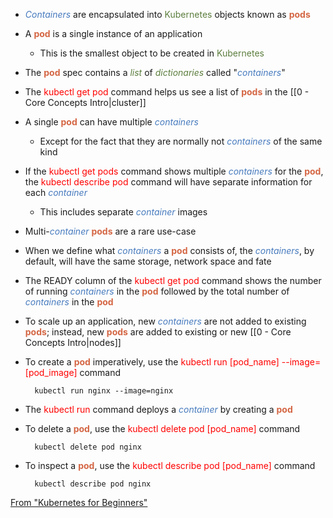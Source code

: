 - <i><span style="color:#477bbe">Containers</span></i> are encapsulated into <span style="color:#5c7e3e">Kubernetes</span> objects known as <b><span style="color:#d46644">pods</span></b>

- A <b><span style="color:#d46644">pod</span></b> is a single instance of an application
	- This is the smallest object to be created in <span style="color:#5c7e3e">Kubernetes</span>

- The <b><span style="color:#d46644">pod</span></b> spec contains a <i><span style="color:#5c7e3e">list</span></i> of <i><span style="color:#5c7e3e">dictionaries</span></i> called "<i><span style="color:#477bbe">containers</span></i>"

- The <span style="color:red">kubectl get pod</span> command helps us see a list of <b><span style="color:#d46644">pods</span></b> in the [[0 - Core Concepts Intro|cluster]]

- A single <b><span style="color:#d46644">pod</span></b> can have multiple <i><span style="color:#477bbe">containers</span></i>
	- Except for the fact that they are normally not <i><span style="color:#477bbe">containers</span></i> of the same kind

- If the <span style="color:red">kubectl get pods</span> command shows multiple <i><span style="color:#477bbe">containers</span></i> for the <b><span style="color:#d46644">pod</span></b>, the <span style="color:red">kubectl describe pod</span> command will have separate information for each <i><span style="color:#477bbe">container</span></i>
	- This includes separate <i><span style="color:#477bbe">container</span></i> images

- Multi-<i><span style="color:#477bbe">container</span></i> <b><span style="color:#d46644">pods</span></b> are a rare use-case

- When we define what <i><span style="color:#477bbe">containers</span></i> a <b><span style="color:#d46644">pod</span></b> consists of, the <i><span style="color:#477bbe">containers</span></i>, by default, will have the same storage, network space and fate

- The READY column of the <span style="color:red">kubectl get pod</span> command shows the number of running <i><span style="color:#477bbe">containers</span></i> in the <b><span style="color:#d46644">pod</span></b> followed by the total number of <i><span style="color:#477bbe">containers</span></i> in the <b><span style="color:#d46644">pod</span></b>

- To scale up an application, new <i><span style="color:#477bbe">containers</span></i> are not added to existing <b><span style="color:#d46644">pods</span></b>; instead, new <b><span style="color:#d46644">pods</span></b> are added to existing or new [[0 - Core Concepts Intro|nodes]]

- To create a <b><span style="color:#d46644">pod</span></b> imperatively, use the <span style="color:red">kubectl run [pod_name] --image=[pod_image]</span> command

		kubectl run nginx --image=nginx

- The <span style="color:red">kubectl run</span> command deploys a <i><span style="color:#477bbe">container</span></i> by creating a <b><span style="color:#d46644">pod</span></b>

- To delete a <b><span style="color:#d46644">pod</span></b>, use the <span style="color:red">kubectl delete pod [pod_name]</span> command

		kubectl delete pod nginx

- To inspect a <b><span style="color:#d46644">pod</span></b>, use the <span style="color:red">kubectl describe pod [pod_name]</span> command

		kubectl describe pod nginx

[From "Kubernetes for Beginners"](onenote:Kubernetes%20for%20Beginners.one#Pods&section-id={5D5A45D8-45DB-1442-8EBF-F2131933F0D4}&page-id={54255497-E41E-A247-9570-F8A54DBE7CCB}&end&base-path=https://d.docs.live.net/a8ff567768035d78/Documents/Kubernetes)